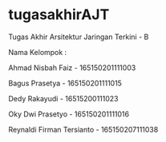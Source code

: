 # tugasakhirAJT
Tugas Akhir Arsitektur Jaringan Terkini - B

Nama Kelompok :

Ahmad Nisbah Faiz - 165150201111003

Bagus Prasetya - 165150201111015

Dedy Rakayudi - 16515200111023

Oky Dwi Prasetyo - 165150201111016

Reynaldi Firman Tersianto - 165150207111038

